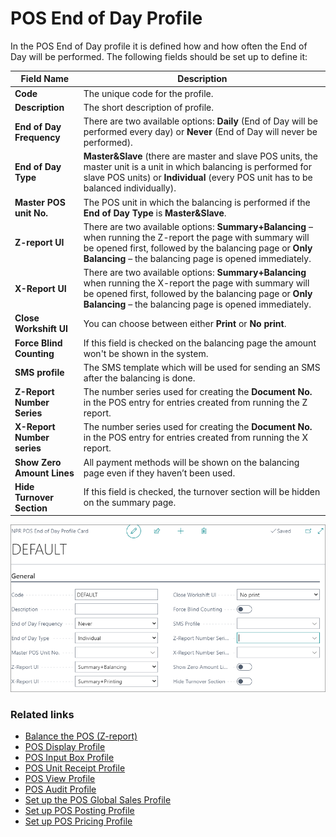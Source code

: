 # POS End of Day Profile

In the POS End of Day profile it is defined how and how often the End of Day will be performed. The following fields should be set up to define it: 

| Field Name      | Description |
| ----------- | ----------- |
| **Code**       | The unique code for the profile.     |
| **Description**   | The short description of profile.        |
| **End of Day Frequency**  |  There are two available options: **Daily** (End of Day will be performed every day) or **Never** (End of Day will never be performed). |
| **End of Day Type** | **Master&Slave** (there are master and slave POS units, the master unit is a unit in which balancing is performed for slave POS units) or **Individual** (every POS unit has to be balanced individually). |
| **Master POS unit No.** | The POS unit in which the balancing is performed if the **End of Day Type** is **Master&Slave**. |
| **Z-report UI** | There are two available options: **Summary+Balancing** – when running the Z-report the page with summary will be opened first, followed by the balancing page or **Only Balancing** – the balancing page is opened immediately. |
| **X-Report UI** | There are two available options: **Summary+Balancing** when running the X-report the page with summary will be opened first, followed by the balancing page  or **Only Balancing** – the balancing page is opened immediately. |
| **Close Workshift UI** | You can choose between either **Print** or **No print**. |
| **Force Blind Counting** | If this field is checked on the balancing page the amount won't be shown in the system. |
| **SMS profile** | The SMS template which will be used for sending an SMS after the balancing is done. |
| **Z-Report Number Series** | The number series used for creating the **Document No.** in the POS entry for entries created from running the Z report. |
| **X-Report Number series** | The number series used for creating the **Document No.** in the POS entry for entries created from running the X report. |
| **Show Zero Amount Lines** | All payment methods will be shown on the balancing page even if they haven’t been used. |
| **Hide Turnover Section** |  If this field is checked, the turnover section will be hidden on the summary page.

![endofday](../images/End%20of%20day%20profile.PNG)

### Related links

- [Balance the POS (Z-report)](../howto/balance_the_pos.md)
- [POS Display Profile](POS_Display_profile.md)
- [POS Input Box Profile](POS_input_box_profile.md)
- [POS Unit Receipt Profile](POS_unit_Receipt_profile.md)
- [POS View Profile](POS_view_profile.md)
- [POS Audit Profile](POS_audit_profile.md)
- [Set up the POS Global Sales Profile](../howto/POS_Global.md)
- [Set up POS Posting Profile](../howto/POS_Pos_Prof.md)
- [Set up POS Pricing Profile](../howto/POS_Pricing_profile.md)